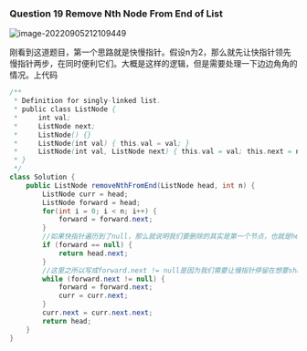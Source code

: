 ### Question 19 Remove Nth Node From End of List

![image-20220905212109449](C:\Users\jason\AppData\Roaming\Typora\typora-user-images\image-20220905212109449.png)

刚看到这道题目，第一个思路就是快慢指针。假设n为2，那么就先让快指针领先慢指针两步，在同时便利它们。大概是这样的逻辑，但是需要处理一下边边角角的情况。上代码

```java
/**
 * Definition for singly-linked list.
 * public class ListNode {
 *     int val;
 *     ListNode next;
 *     ListNode() {}
 *     ListNode(int val) { this.val = val; }
 *     ListNode(int val, ListNode next) { this.val = val; this.next = next; }
 * }
 */
class Solution {
    public ListNode removeNthFromEnd(ListNode head, int n) {
        ListNode curr = head;
        ListNode forward = head;
        for(int i = 0; i < n; i++) {
            forward = forward.next;
        }
        //如果快指针遍历到了null，那么就说明我们要删除的其实是第一个节点，也就是head
        if (forward == null) {
            return head.next;
        }
        //这里之所以写成forward.next != null是因为我们需要让慢指针停留在想要shan'ch
        while (forward.next != null) {
            forward = forward.next;
            curr = curr.next;
        }
        curr.next = curr.next.next;
        return head;
    }
}
```

